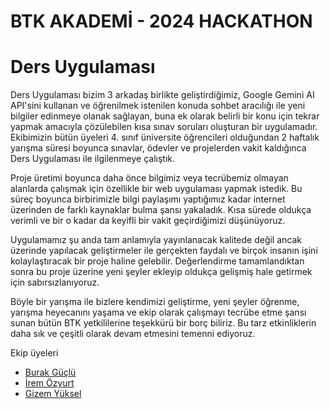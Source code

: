 # BTK AKADEMİ - 2024 HACKATHON
# Ders Uygulaması

Ders Uygulaması bizim 3 arkadaş birlikte geliştirdiğimiz, Google Gemini AI API'sini kullanan ve öğrenilmek istenilen konuda sohbet aracılığı ile yeni bilgiler edinmeye olanak sağlayan, buna ek olarak belirli bir konu için tekrar yapmak amacıyla çözülebilen kısa sınav soruları oluşturan bir uygulamadır. Ekibimizin bütün üyeleri 4. sınıf üniversite öğrencileri olduğundan 2 haftalık yarışma süresi boyunca sınavlar, ödevler ve projelerden vakit kaldığınca Ders Uygulaması ile ilgilenmeye çalıştık.

Proje üretimi boyunca daha önce bilgimiz veya tecrübemiz olmayan alanlarda çalışmak için özellikle bir web uygulaması yapmak istedik. Bu süreç boyunca birbirimizle bilgi paylaşımı yaptığımız kadar internet üzerinden de farklı kaynaklar bulma şansı yakaladık. Kısa sürede oldukça verimli ve bir o kadar da keyifli bir vakit geçirdiğimizi düşünüyoruz.

Uygulamamız şu anda tam anlamıyla yayınlanacak kalitede değil ancak üzerinde yapılacak geliştirmeler ile gerçekten faydalı ve birçok insanın işini kolaylaştıracak bir proje haline gelebilir. Değerlendirme tamamlandıktan sonra bu proje üzerine yeni şeyler ekleyip oldukça gelişmiş hale getirmek için sabırsızlanıyoruz.

Böyle bir yarışma ile bizlere kendimizi geliştirme, yeni şeyler öğrenme, yarışma heyecanını yaşama ve ekip olarak çalışmayı tecrübe etme şansı sunan bütün BTK yetkililerine teşekkürü bir borç biliriz. Bu tarz etkinliklerin daha sık ve çeşitli olarak devam etmesini temenni ediyoruz.

Ekip üyeleri
- [Burak Güçlü](https://www.linkedin.com/in/burakguclu/)
- [İrem Özyurt](https://www.linkedin.com/in/iremozyurt/)
- [Gizem Yüksel](https://www.linkedin.com/in/gizem-y%C3%BCksel-480a29206/)


